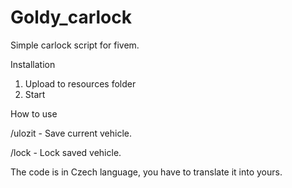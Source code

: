 # Goldy_carlock
Simple carlock script for fivem.

Installation
  1. Upload to resources folder
  3. Start
  
How to use

/ulozit - Save current vehicle.

/lock   - Lock saved vehicle.


The code is in Czech language, you have to translate it into yours.
